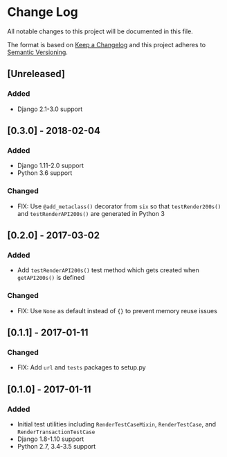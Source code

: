 # Change Log
All notable changes to this project will be documented in this file.

The format is based on [Keep a Changelog](http://keepachangelog.com/)
and this project adheres to [Semantic Versioning](http://semver.org/).

## [Unreleased]

### Added
- Django 2.1-3.0 support

## [0.3.0] - 2018-02-04

### Added
- Django 1.11-2.0 support
- Python 3.6 support

### Changed
- FIX: Use `@add_metaclass()` decorator from `six` so that `testRender200s()` and `testRenderAPI200s()` are generated in Python 3

## [0.2.0] - 2017-03-02

### Added
- Add `testRenderAPI200s()` test method which gets created when `getAPI200s()` is defined

### Changed
- FIX: Use `None` as default instead of `{}` to prevent memory reuse issues

## [0.1.1] - 2017-01-11

### Changed
- FIX: Add `url` and `tests` packages to setup.py

## [0.1.0] - 2017-01-11

### Added
- Initial test utilities including `RenderTestCaseMixin`, `RenderTestCase`, and `RenderTransactionTestCase`
- Django 1.8-1.10 support
- Python 2.7, 3.4-3.5 support
